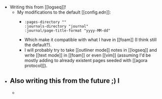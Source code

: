 - Writing this from [[logseq]]!
	- My modifications to the default [[config.edn]]:
		- ```
		  :pages-directory ""
		  :journals-directory "journal"
		  :journal/page-title-format "yyyy-MM-dd"
		  ```
		- Which make it compatible with what I have in [[foam]] (I think still the default?).
		- I will probably try to take [[outliner mode]] notes in [[logseq]] and write [[text mode]] in [[foam]] or even [[vim]] (assuming I'd be mostly adding to already existent pages seeded with [[agora protocol]]).
- Also writing this from the future ;) I
	-
	-